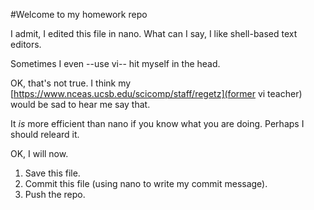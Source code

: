 #Welcome to my homework repo

I admit, I edited this file in nano.  What can I say, I like shell-based text editors.

Sometimes I even --use vi-- hit myself in the head.

OK, that's not true. I think my [https://www.nceas.ucsb.edu/scicomp/staff/regetz](former vi teacher) would be sad to hear me say that.

It *is* more efficient than nano if you know what you are doing. Perhaps I should releard it.

OK, I will now.

1. Save this file.
2. Commit this file (using nano to write my commit message).
3. Push the repo.


